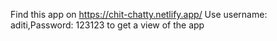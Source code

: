 Find this app on https://chit-chatty.netlify.app/
Use username: aditi,Password: 123123 to get a view of the app
